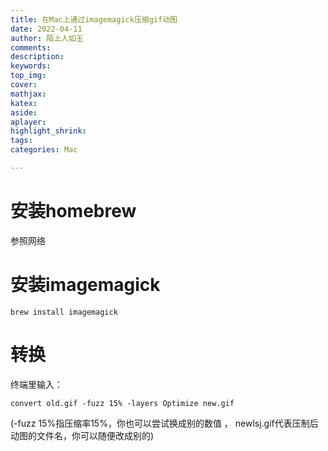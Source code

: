 ```yaml
---
title: 在Mac上通过imagemagick压缩gif动图
date: 2022-04-11
author: 陌上人如玉
comments:
description:
keywords:
top_img:
cover:
mathjax:
katex:
aside:
aplayer:
highlight_shrink:
tags: 
categories: Mac

---
```


# 安装homebrew

参照网络

# 安装imagemagick

```shell
brew install imagemagick
```

# 转换

终端里输入：

```shell
convert old.gif -fuzz 15% -layers Optimize new.gif
```

(-fuzz 15%指压缩率15%，你也可以尝试换成别的数值 ， newlsj.gif代表压制后动图的文件名，你可以随便改成别的)